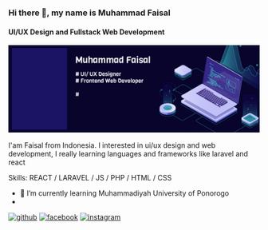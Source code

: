 ### Hi there 👋, my name is Muhammad Faisal
#### UI/UX Design and Fullstack Web Development
<img src="https://github.com/matfaisal/matfaisal/blob/main/banner-github.png"/>
<!-- ![UI/UX Design and Fullstack Web Development](https://arturssmirnovs.github.io/github-profile-readme-generator/images/banner.png) -->

I'am Faisal from Indonesia.
I interested in ui/ux design and web development, I really learning languages ​​and frameworks like laravel and react

Skills: REACT / LARAVEL / JS / PHP / HTML / CSS

- 🌱 I’m currently learning Muhammadiyah University of Ponorogo 
- 


[<img src='https://cdn.jsdelivr.net/npm/simple-icons@3.0.1/icons/github.svg' alt='github' height='40'>](https://github.com/matfaisal)   [<img src='https://cdn.jsdelivr.net/npm/simple-icons@3.0.1/icons/facebook.svg' alt='facebook' height='40'>](https://www.facebook.com/matfaisall)      [<img src='https://cdn.jsdelivr.net/npm/simple-icons@3.0.1/icons/instagram.svg' alt='instagram' height='40'>](https://www.instagram.com/mat_faisall/)  

